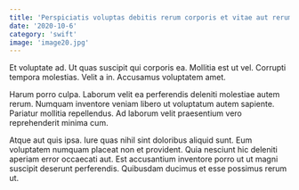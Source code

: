 ```yaml
---
title: 'Perspiciatis voluptas debitis rerum corporis et vitae aut rerum.'
date: '2020-10-6'
category: 'swift'
image: 'image20.jpg'
---
```


Et voluptate ad. Ut quas suscipit qui corporis ea. Mollitia est ut vel. Corrupti tempora molestias. Velit a in. Accusamus voluptatem amet.
 Harum porro culpa. Laborum velit ea perferendis deleniti molestiae autem rerum. Numquam inventore veniam libero ut voluptatum autem sapiente. Pariatur mollitia repellendus. Ad laborum velit praesentium vero reprehenderit minima cum.
 Atque aut quis ipsa. Iure quas nihil sint doloribus aliquid sunt. Eum voluptatem numquam placeat non et provident. Quia nesciunt hic deleniti aperiam error occaecati aut. Est accusantium inventore porro ut ut magni suscipit deserunt perferendis. Quibusdam ducimus et esse possimus rerum ut.
